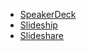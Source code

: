 - [SpeakerDeck](https://speakerdeck.com/marcyterui)
- [Slideship](https://slideship.com/users/@marcy-terui/presentations/)
- [Slideshare](https://www.slideshare.net/marcyterui)
